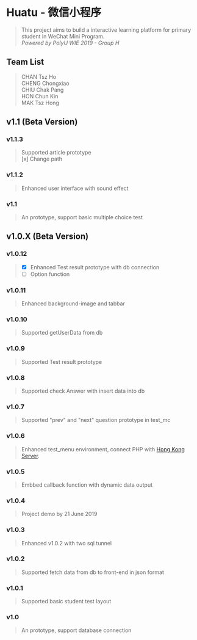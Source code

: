 # Huatu - 微信小程序 
> This project aims to build a interactive learning platform for primary student in WeChat Mini Program. <br/>
*Powered by PolyU WIE 2019 - Group H*

## Team List
> CHAN Tsz Ho <br/>
> CHENG Chongxiao <br/>
> CHIU Chak Pang <br/>
> HON Chun Kin <br/>
> MAK Tsz Hong <br/>

## v1.1 (Beta Version)
### v1.1.3
> Supported article prototype <br/>
> [x] Change path
### v1.1.2
> Enhanced user interface with sound effect
### v1.1
> An prototype, support basic multiple choice test

## v1.0.X (Beta Version)
### v1.0.12
> - [x] Enhanced Test result prototype with db connection <br/>
> - [ ] Option function 
### v1.0.11
> Enhanced background-image and tabbar
### v1.0.10
> Supported getUserData from db
### v1.0.9
> Supported Test result prototype
### v1.0.8
> Supported check Answer with insert data into db 
### v1.0.7
> Supported "prev" and "next" question prototype in test_mc 
### v1.0.6
> Enhanced test_menu environment, connect PHP with [Hong Kong Server](https://huatu.project.tszho.me/api/).
### v1.0.5
> Embbed callback function with dynamic data output
### v1.0.4
> Project demo by 21 June 2019
### v1.0.3
> Enhanced v1.0.2 with two sql tunnel
### v1.0.2
> Supported fetch data from db to front-end in json format
### v1.0.1
> Supported basic student test layout
### v1.0 
> An prototype, support database connection